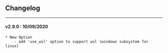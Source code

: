 ## Changelog
***

#### v2.9.0 : 10/09/2020

	* New Option
		- add 'use_wsl' option to support wsl (windows subsystem for linux)
